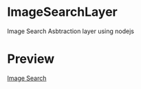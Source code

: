 # ImageSearchLayer
Image Search Asbtraction layer using nodejs

# Preview
<a href="https://imagesearchservice.herokuapp.com">Image Search</a>